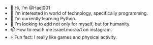 - 👋 Hi, I’m @Hael001
- 👀 I’m interested in world of technology, specifically programming.
- 🌱 I’m currently learning Python.
- 💞️ I'm looking to add not only for myself, but for humanity.
- 📫 How to reach me israel.morais1 on instagram.
- ⚡ Fun fact: I really like games and physical activity.

<!---
Hael001/Hael001 is a ✨ special ✨ repository because its `README.md` (this file) appears on your GitHub profile.
You can click the Preview link to take a look at your changes.
--->
